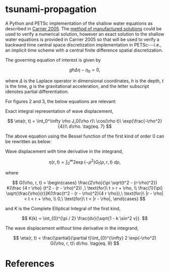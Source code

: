 # tsunami-propagation

A Python and PETSc implementation of the shallow water equations as described 
in [Carrier 2005](https://www.techscience.com/CMES/v10n2/24866). The [method
of manufactured solutions](https://mooseframework.inl.gov/python/mms.html) could
be used to verify a numerical solution, however an exact solution to the shallow water equations 
is provided in Carrier 2005 so that will be used to verify a backward time central space
discretization implementation in PETSc---i.e., an implicit time scheme with a 
central finite difference spatial discretization.

The governing equation of interest is given by

$$
g h \Delta \eta - \eta_{tt}= 0,
$$

where $\Delta$ is the Laplace operator in dimensional coordinates, $h$ is the
depth, $t$ is the time, $g$ is the gravitational acceleration, and the letter
subscript idenotes partial differentiation.

For figures 2 and 3, the below equations are relevant:

Exact integral representation of wave displacement,

$$
\eta(r, t) = \int_0^\infty \rho J_0(\rho r)\ \cos(\rho t)\ \exp(\frac{-\rho^2}{4})\ d\rho.  \tag{eq. 7}
$$

The above equation using the Bessel function of the first kind of order 0 can be
rewritten as below:

Wave displacement *with* time derivative in the integrand,

$$
\eta(r, t) = \int_{0}^{\infty} 2 \exp(-\rho^2) G_t(\rho, r, t)\ d\rho, \tag{eq. 8}
$$

where 

$$
G(\rho, r, t) = \begin{cases}
    \frac{2\rho}{\pi \sqrt{t^2 - (r-\rho)^2}} K(\frac {4 r \rho} {t^2 - (r - \rho)^2}) ,\ \text{for}\ t > r + \rho, \\
    \frac{1}{\pi} \sqrt{\frac{\rho}{r}}K(\frac{t^2 - (r - \rho)^2}{4 r \rho}),\ \text{for}\ |r - \rho| < t < r + \rho, \\
    0,\ \text{for}\ t < |r - \rho|,
\end{cases}
$$

and $K$ is the Complete Elliptical Integral of the first kind, 

$$
K(k) = \int_{0}^{\pi / 2} \frac{dv}{\sqrt{1 - k \sin^2 v}}.
$$

The wave displacement *without* time derivative in the integrand, 

$$
\eta(r, t) = \frac{\partial}{\partial t}\int_{0}^{\infty} 2 \exp(-\rho^2) G(\rho, r, t)\ d\rho. \tag{eq. 9}
$$

# References


